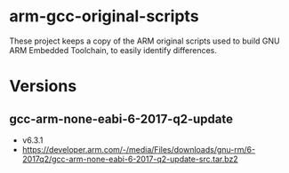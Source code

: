 # arm-gcc-original-scripts

These project keeps a copy of the ARM original scripts used to build GNU ARM 
Embedded Toolchain, to easily identify differences.

# Versions

## gcc-arm-none-eabi-6-2017-q2-update

- v6.3.1
- https://developer.arm.com/-/media/Files/downloads/gnu-rm/6-2017q2/gcc-arm-none-eabi-6-2017-q2-update-src.tar.bz2


